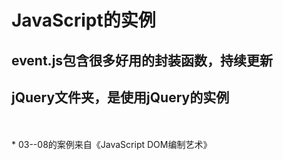 JavaScript的实例
===
event.js包含很多好用的封装函数，持续更新
-----
jQuery文件夹，是使用jQuery的实例
-----
<br />
<br />
* 03--08的案例来自《JavaScript DOM编制艺术》
<br />
